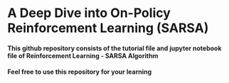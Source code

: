 # A Deep Dive into On-Policy Reinforcement Learning (SARSA)
#### This github repository consists of the tutorial file and jupyter notebook file of Reinforcement Learning - SARSA Algorithm
#### Feel free to use this repository for your learning
